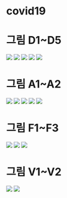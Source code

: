 # covid19
# 그림 D1~D5
<img src="https://user-images.githubusercontent.com/73158122/101237994-74068e80-3720-11eb-8405-e98f4e90d53c.png">
<img src="https://user-images.githubusercontent.com/73158122/101237996-75d05200-3720-11eb-8198-08af83ed6af0.png">
<img src="https://user-images.githubusercontent.com/73158122/101237997-77017f00-3720-11eb-8414-5af5c964c2ca.png">
<img src="https://user-images.githubusercontent.com/73158122/101237998-78cb4280-3720-11eb-9e34-ec5d2206a103.png">
<img src="https://user-images.githubusercontent.com/73158122/101237999-79fc6f80-3720-11eb-932b-36f25ba74f68.png">

# 그림 A1~A2
<img src="https://user-images.githubusercontent.com/73158122/101244972-1472a800-374d-11eb-9c5c-69d281f9371e.png">
<img src="https://user-images.githubusercontent.com/73158122/101244973-150b3e80-374d-11eb-9e10-1f2065ac8f64.png">
<img src="https://user-images.githubusercontent.com/73158122/101244974-15a3d500-374d-11eb-9a9f-081d09a146d0.png">
<img src="https://user-images.githubusercontent.com/73158122/101244975-163c6b80-374d-11eb-9341-36dec3d0937d.png">
<img src="https://user-images.githubusercontent.com/73158122/101244976-163c6b80-374d-11eb-9ea7-32b715cb4c48.png">

# 그림 F1~F3
<img src="https://user-images.githubusercontent.com/73158122/101238009-8a144f00-3720-11eb-972c-7f675051ee72.png">
<img src="https://user-images.githubusercontent.com/73158122/101238010-8c76a900-3720-11eb-8a38-c59fa5b652fc.png">
<img src="https://user-images.githubusercontent.com/73158122/101238015-91d3f380-3720-11eb-8264-3505e088da92.png">

# 그림 V1~V2
<img src="https://user-images.githubusercontent.com/73158122/101238022-98fb0180-3720-11eb-90b5-a78c1a57e47b.png">
<img src="https://user-images.githubusercontent.com/73158122/101243299-90b3be00-3742-11eb-913c-c4516a929361.png">
